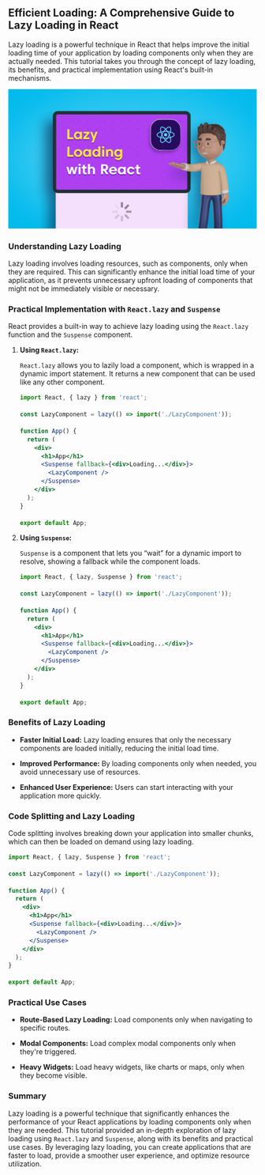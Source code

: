 ## Efficient Loading: A Comprehensive Guide to Lazy Loading in React

Lazy loading is a powerful technique in React that helps improve the initial loading time of your application by loading components only when they are actually needed. This tutorial takes you through the concept of lazy loading, its benefits, and practical implementation using React's built-in mechanisms.

![](../Assets/React/React-Lazy-Loading.png)

### Understanding Lazy Loading

Lazy loading involves loading resources, such as components, only when they are required. This can significantly enhance the initial load time of your application, as it prevents unnecessary upfront loading of components that might not be immediately visible or necessary.

### Practical Implementation with `React.lazy` and `Suspense`

React provides a built-in way to achieve lazy loading using the `React.lazy` function and the `Suspense` component.

1. **Using `React.lazy`:**

   `React.lazy` allows you to lazily load a component, which is wrapped in a dynamic import statement. It returns a new component that can be used like any other component.

   ```jsx
   import React, { lazy } from 'react';

   const LazyComponent = lazy(() => import('./LazyComponent'));

   function App() {
     return (
       <div>
         <h1>App</h1>
         <Suspense fallback={<div>Loading...</div>}>
           <LazyComponent />
         </Suspense>
       </div>
     );
   }

   export default App;
   ```

2. **Using `Suspense`:**

   `Suspense` is a component that lets you “wait” for a dynamic import to resolve, showing a fallback while the component loads.

   ```jsx
   import React, { lazy, Suspense } from 'react';

   const LazyComponent = lazy(() => import('./LazyComponent'));

   function App() {
     return (
       <div>
         <h1>App</h1>
         <Suspense fallback={<div>Loading...</div>}>
           <LazyComponent />
         </Suspense>
       </div>
     );
   }

   export default App;
   ```

### Benefits of Lazy Loading

- **Faster Initial Load:** Lazy loading ensures that only the necessary components are loaded initially, reducing the initial load time.

- **Improved Performance:** By loading components only when needed, you avoid unnecessary use of resources.

- **Enhanced User Experience:** Users can start interacting with your application more quickly.

### Code Splitting and Lazy Loading

Code splitting involves breaking down your application into smaller chunks, which can then be loaded on demand using lazy loading.

```jsx
import React, { lazy, Suspense } from 'react';

const LazyComponent = lazy(() => import('./LazyComponent'));

function App() {
  return (
    <div>
      <h1>App</h1>
      <Suspense fallback={<div>Loading...</div>}>
        <LazyComponent />
      </Suspense>
    </div>
  );
}

export default App;
```

### Practical Use Cases

- **Route-Based Lazy Loading:** Load components only when navigating to specific routes.

- **Modal Components:** Load complex modal components only when they're triggered.

- **Heavy Widgets:** Load heavy widgets, like charts or maps, only when they become visible.

### Summary

Lazy loading is a powerful technique that significantly enhances the performance of your React applications by loading components only when they are needed. This tutorial provided an in-depth exploration of lazy loading using `React.lazy` and `Suspense`, along with its benefits and practical use cases. By leveraging lazy loading, you can create applications that are faster to load, provide a smoother user experience, and optimize resource utilization.